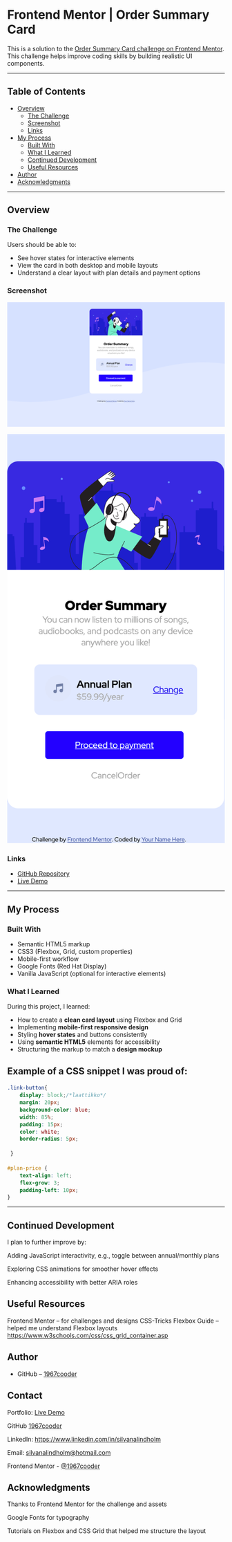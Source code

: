 # Frontend Mentor | Order Summary Card

This is a solution to the [Order Summary Card challenge on Frontend Mentor](https://www.frontendmentor.io/challenges/order-summary-component-QlPmajDUj). This challenge helps improve coding skills by building realistic UI components.

---

## Table of Contents

- [Overview](#overview)
  - [The Challenge](#the-challenge)
  - [Screenshot](#screenshot)
  - [Links](#links)
- [My Process](#my-process)
  - [Built With](#built-with)
  - [What I Learned](#what-i-learned)
  - [Continued Development](#continued-development)
  - [Useful Resources](#useful-resources)
- [Author](#author)
- [Acknowledgments](#acknowledgments)

---

## Overview

### The Challenge

Users should be able to:

- See hover states for interactive elements
- View the card in both desktop and mobile layouts
- Understand a clear layout with plan details and payment options

### Screenshot

![Screenshot Desktop](./imagesSilva/desktop.png)

![Screenshot Mobile](./imagesSilva/mobile.png)

### Links

- [GitHub Repository](https://github.com/1967cooder/harjoitukset/tree/main/Portfolio%20Silvana/order-summary-component-main)  
- [Live Demo](https://order-summary-card-silva.netlify.app/)

---

## My Process

### Built With

- Semantic HTML5 markup
- CSS3 (Flexbox, Grid, custom properties)
- Mobile-first workflow
- Google Fonts (Red Hat Display)
- Vanilla JavaScript (optional for interactive elements)

### What I Learned

During this project, I learned:

- How to create a **clean card layout** using Flexbox and Grid
- Implementing **mobile-first responsive design**
- Styling **hover states** and buttons consistently
- Using **semantic HTML5** elements for accessibility
- Structuring the markup to match a **design mockup**

## Example of a CSS snippet I was proud of:

```css
.link-button{
    display: block;/*laattikko*/
    margin: 20px;
    background-color: blue;
    width: 85%;
    padding: 15px;
    color: white;
    border-radius: 5px;

 }

#plan-price {
    text-align: left;
    flex-grow: 3;
    padding-left: 10px;
}
```
---

## Continued Development

I plan to further improve by:

Adding JavaScript interactivity, e.g., toggle between annual/monthly plans

Exploring CSS animations for smoother hover effects

Enhancing accessibility with better ARIA roles

## Useful Resources

Frontend Mentor
 – for challenges and designs
 CSS-Tricks Flexbox Guide
 – helped me understand Flexbox layouts
 https://www.w3schools.com/css/css_grid_container.asp




## Author

- GitHub – [1967cooder](https://github.com/1967cooder)  

## Contact

Portfolio: [Live Demo](https://portfoliosilvana.netlify.app/)

GitHub [1967cooder](https://github.com/1967cooder/)

LinkedIn: https://www.linkedin.com/in/silvanalindholm

Email: silvanalindholm@hotmail.com

Frontend Mentor - [@1967cooder
](https://www.frontendmentor.io/profile/1967cooder)


## Acknowledgments

Thanks to Frontend Mentor for the challenge and assets

Google Fonts for typography

Tutorials on Flexbox and CSS Grid that helped me structure the layout